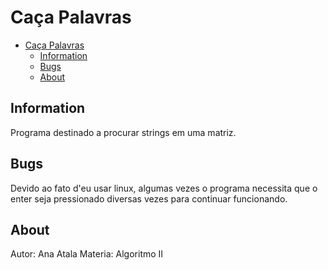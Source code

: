 # Caça Palavras

- [Caça Palavras](#caça-palavras)
  - [Information](#information)
  - [Bugs](#bugs)
  - [About](#about)

## Information

Programa destinado a procurar strings em uma matriz.

## Bugs

Devido ao fato d'eu usar linux, algumas vezes o programa necessita que o enter seja pressionado diversas vezes para continuar funcionando.

## About

Autor: Ana Atala
Materia: Algoritmo II
